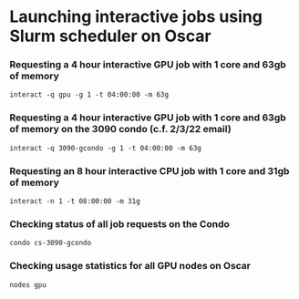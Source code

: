 # Launching interactive jobs using Slurm scheduler on Oscar

### Requesting a 4 hour interactive GPU job with 1 core and 63gb of memory
```interact -q gpu -g 1 -t 04:00:00 -m 63g```

### Requesting a 4 hour interactive GPU job with 1 core and 63gb of memory on the 3090 condo (c.f. 2/3/22 email)
```interact -q 3090-gcondo -g 1 -t 04:00:00 -m 63g```

### Requesting an 8 hour interactive CPU job with 1 core and 31gb of memory
```interact -n 1 -t 08:00:00 -m 31g```

### Checking status of all job requests on the Condo
```condo cs-3090-gcondo```

### Checking usage statistics for all GPU nodes on Oscar
```nodes gpu```
